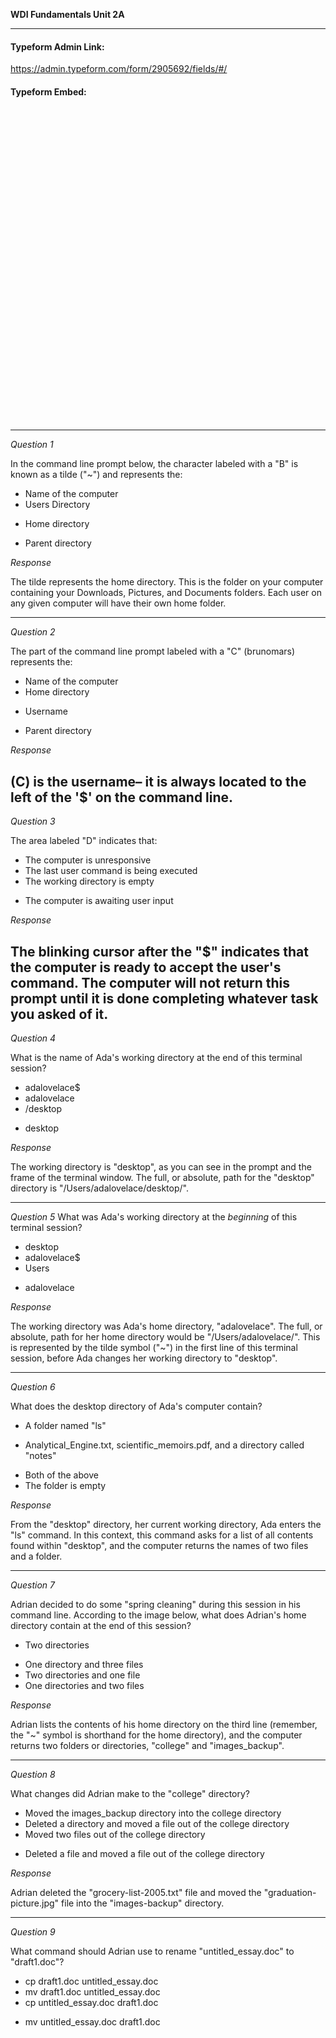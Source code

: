 **WDI Fundamentals Unit 2A**

---

#### Typeform Admin Link: 

https://admin.typeform.com/form/2905692/fields/#/


#### Typeform Embed: 

<!-- Change the width and height values to suit you best -->
<div class="typeform-widget" data-url="https://ga-immersives.typeform.com/to/TtsxJI?" data-text="Unit 2A: Navigating the Command Line" style="width:100%;height:500px;"></div>
<script>(function(){var qs,js,q,s,d=document,gi=d.getElementById,ce=d.createElement,gt=d.getElementsByTagName,id='typef_orm',b='https://s3-eu-west-1.amazonaws.com/share.typeform.com/';if(!gi.call(d,id)){js=ce.call(d,'script');js.id=id;js.src=b+'widget.js';q=gt.call(d,'script')[0];q.parentNode.insertBefore(js,q)}})()</script>


---

*Question 1*

In the command line prompt below, the character labeled with a "B" is known as a tilde ("~") and represents the:

- Name of the computer
- Users Directory
* Home directory
- Parent directory

_Response_

The tilde represents the home directory. This is the folder on your computer containing your Downloads, Pictures, and Documents folders. Each user on any given computer will have their own home folder.

---

*Question 2*

The part of the command line prompt labeled with a "C" (brunomars) represents the:

- Name of the computer
- Home directory
* Username
- Parent directory

_Response_

(C) is the username– it is always located to the left of the '$' on the command line.
---

*Question 3*

The area labeled "D" indicates that:

- The computer is unresponsive
- The last user command is being executed
- The working directory is empty
* The computer is awaiting user input

_Response_

The blinking cursor after the "$" indicates that the computer is ready to accept the user's command.  The computer will not return this prompt until it is done completing whatever task you asked of it.
---

*Question 4*

What is the name of Ada's working directory at the end of this terminal session?

- adalovelace$  
- adalovelace
- /desktop
* desktop



_Response_

The working directory is "desktop", as you can see in the prompt and the frame of the terminal window. The full, or absolute, path for the "desktop" directory is "/Users/adalovelace/desktop/".

---

*Question 5*
What was Ada's working directory at the _beginning_ of this terminal session?

- desktop
- adalovelace$
- Users
* adalovelace 

_Response_

The working directory was Ada's home directory, "adalovelace".  The full, or absolute, path for her home directory would be "/Users/adalovelace/". This is represented by the tilde symbol ("~") in the first line of this terminal session, before Ada changes her working directory to "desktop".

---

*Question 6*

What does the desktop directory of Ada's computer contain?

- A folder named "ls" 
* Analytical_Engine.txt, scientific_memoirs.pdf, and a directory called "notes" 
- Both of the above 
- The folder is empty

_Response_

From the "desktop" directory, her current working directory, Ada enters the "ls" command. In this context, this command asks for a list of all contents found within "desktop", and the computer returns the names of two files and a folder.

---

*Question 7*

Adrian decided to do some "spring cleaning" during this session in his command line. According to the image below, what does Adrian's home directory contain at the end of this session?

* Two directories
- One directory and three files
- Two directories and one file
- One directories and two files

_Response_

Adrian lists the contents of his home directory on the third line (remember, the "~" symbol is shorthand for the home directory), and the computer returns two folders or directories, "college" and "images_backup".

---

*Question 8*

What changes did Adrian make to the "college" directory?

- Moved the images_backup directory into the college directory
- Deleted a directory and moved a file out of the college directory
- Moved two files out of the college directory
* Deleted a file and moved a file out of the college directory

_Response_

Adrian deleted the "grocery-list-2005.txt" file and moved the "graduation-picture.jpg" file into the "images-backup" directory.

---

*Question 9*

What command should Adrian use to rename "untitled_essay.doc" to "draft1.doc"?

- cp draft1.doc untitled_essay.doc
- mv draft1.doc untitled_essay.doc
- cp untitled_essay.doc draft1.doc
* mv untitled_essay.doc draft1.doc
